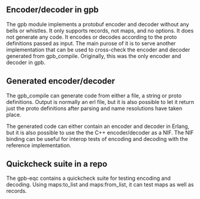 
Encoder/decoder in gpb
----------------------

The gpb module implements a protobuf encoder and decoder without any
bells or whistles.  It only supports records, not maps, and no
options.  It does not generate any code.  It encodes or decodes according
to the proto definitions passed as input.  The main purose of it
is to serve another implementation that can be used to cross-check
the encoder and decoder generated from gpb_compile.
Originally, this was the only encoder and decoder in gpb.

Generated encoder/decoder
-------------------------

The gpb_compile can generate code from either a file, a string or
proto definitions.  Output is normally an erl file, but it is also
possible to let it return just the proto definitions after parsing
and name resolutions have taken place.

The generated code can either contain an encoder and decoder in
Erlang, but it is also possible to use the the C++ encoder/decoder
as a NIF.  The NIF binding can be useful for interop tests of
encoding and decoding with the reference implementation.


Quickcheck suite in a repo
--------------------------

The gpb-eqc contains a quickcheck suite for testing encoding and decoding.
Using maps:to_list and maps:from_list, it can test maps as well as records.
